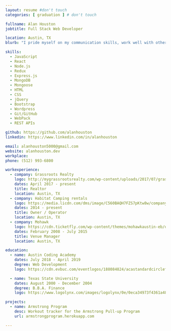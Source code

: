 ```yaml
---
layout: resume #don't touch
categories: [ graduation ] # don't touch

fullname: Alan Houston
jobtitle: Full Stack Web Developer

location: Austin, TX
blurb: "I pride myself on my communication skills, work well with others, and have proven multitasking and organizational skills. I am detail-oriented, results driven, and now a full stack web developer!"

skills:
  - JavaScript
  - React
  - Node.js
  - Redux
  - Express.js
  - MongoDB
  - Mongoose
  - HTML
  - CSS
  - jQuery
  - Bootstrap
  - Wordpress
  - Git/GitHub
  - WebPack
  - REST APIs

github: https://github.com/alanhouston
linkedin: https://www.linkedin.com/in/alanhouston

email: alanhouston5000@gmail.com
website: alanhouston.dev
workplace:
phone: (512) 993-6800

workexperience:
  - company: Grassroots Realty
    logo: http://mygrassrootsrealty.com/wp-content/uploads/2017/07/grassroots-yard-sign-1200-fadedbottom.jpg
    dates: April 2017 - present
    title: Realtor
    location: Austin, TX
  - company: Habitat Camping rentals
    logo: https://media.licdn.com/dms/image/C560BAQH7FZS7pKtw8w/company-logo_100_100/0?e=2159024400&v=beta&t=32g8sRAIrIltzSYm7VXmzAusoFv4sUrsqTbjNWaUMM4
    dates: 2014 - present
    title: Owner / Operator
    location: Austin, TX
  - company: Mohawk
    logo: https://cdn.ticketfly.com/wp-content/themes/mohawkaustin-eb/og-logo.png
    dates: February 2008 - July 2015
    title: Venue Manager
    location: Austin, TX

education:
  - name: Austin Coding Academy
    dates: July 2018 - April 2019
    degree: Web Development
    logo: https://cdn.evbuc.com/eventlogos/188084824/acastandardcirclefullname.png

  - name: Texas State University
    dates: August 2000 - December 2004
    degree: B.B.A. Finance
    logo: https://www.logolynx.com/images/logolynx/0e/0eca34973f4361a486c2683ab6f018db.jpeg

projects:
  - name: Armstrong Program
    desc: Workout tracker for the Armstrong Pull-up Program
    url: armstrongprogram.herokuapp.com 

---
```

